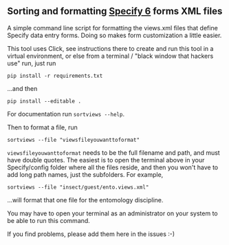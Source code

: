 ## Sorting and formatting [Specify 6](specifysoftware.com) forms XML files

A simple command line script for formatting the views.xml files that define Specify data entry forms. Doing so makes form customization a little easier. 

This tool uses Click, see instructions there to create and run this tool in a virtual environment, or else from a terminal / "black window that hackers use" run, just run

`pip install -r requirements.txt`

...and then

`pip install --editable .`

For documentation run `sortviews --help`.

Then to format a file, run

`sortviews --file "viewsfileyouwanttoformat"`

`viewsfileyouwanttoformat` needs to be the full filename and path, and must have double quotes. The easiest is to open the terminal above in your Specify/config folder where all the files reside, and then you won't have to add long path names, just the subfolders. For example,

`sortviews --file "insect/guest/ento.views.xml"`

...will format that one file for the entomology discipline. 

You may have to open your terminal as an administrator on your system to be able to run this command. 

If you find problems, please add them here in the issues :-)

